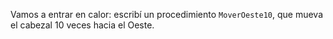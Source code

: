 Vamos a entrar en calor: escribí un procedimiento `MoverOeste10`, que mueva el cabezal 10 veces hacia el Oeste.
